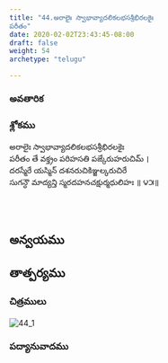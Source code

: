 ```yaml
---
title: "44.అరాలైః స్వాభావ్యాదలికలభసశ్రీభిరలకైః
పరీతం"
date: 2020-02-02T23:43:45-08:00
draft: false
weight: 54
archetype: "telugu"

---
```


### అవతారిక


### శ్లోకము

అరాలైః స్వాభావ్యాదలికలభసశ్రీభిరలకైః
<br/>పరీతం తే వక్త్రం పరిహసతి పఙ్కేరుహరుచిమ్ ।
<br/>దరస్మేరే యస్మిన్ దశనరుచికిఞ్జల్కరుచిరే
<br/>సుగన్ధౌ మాద్యన్తి స్మరదహనచక్షుర్మధులిహః ॥ ౪౫॥
<br/>

<br/><br/>

## అన్వయము 


## తాత్పర్యము 

### చిత్రములు 

![44_1](/images/sl/manual/SL_V44.jpg)

### పద్యానువాదము
